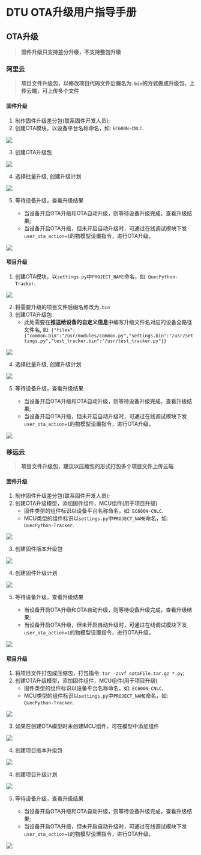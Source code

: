# DTU OTA升级用户指导手册


## OTA升级

> **固件升级只支持差分升级，不支持整包升级**

### 阿里云

> **项目文件升级包，以修改项目代码文件后缀名为`.bin`的方式做成升级包，上传云端，可上传多个文件**

#### 固件升级

1. 制作固件升级差分包(联系固件开发人员);
2. 创建OTA模块，以设备平台名称命名，如: `EC600N-CNLC`.

![](./media/aliyun_ota_fota_module.png)

3. 创建OTA升级包

![](./media/aliyun_ota_fota_upgrade_package.png)

4. 选择批量升级, 创建升级计划

![](./media/aliyun_ota_fota_plain.png)

5. 等待设备升级，查看升级结果

    + 当设备开启OTA升级和OTA自动升级，则等待设备升级完成，查看升级结果;
    + 当设备开启OTA升级，但未开启自动升级时，可通过在线调试模块下发`user_ota_action=1`的物模型设置指令，进行OTA升级。

![](./media/aliyun_ota_fota_upgrade_process.png)

#### 项目升级

1. 创建OTA模块，以`settings.py`中`PROJECT_NAME`命名，如: `QuecPython-Tracker`.

![](./media/aliyun_ota_sota_module.png)

2. 将需要升级的项目文件后缀名修改为`.bin`
3. 创建OTA升级包
    + 此处需要在**推送给设备的自定义信息**中编写升级文件名对应的设备全路径文件名, 如: `{"files":{"common.bin":"/usr/modules/common.py","settings.bin":"/usr/settings.py","test_tracker.bin":"/usr/test_tracker.py"}}`

![](./media/aliyun_ota_sota_upgrade_package.png)

4. 选择批量升级, 创建升级计划

![](./media/aliyun_ota_sota_plain.png)

5. 等待设备升级，查看升级结果

    + 当设备开启OTA升级和OTA自动升级，则等待设备升级完成，查看升级结果;
    + 当设备开启OTA升级，但未开启自动升级时，可通过在线调试模块下发`user_ota_action=1`的物模型设置指令，进行OTA升级。

![](./media/aliyun_ota_sota_upgrade_process.png)

### 移远云

> **项目文件升级包，建议以压缩包的形式打包多个项目文件上传云端**

#### 固件升级

1. 制作固件升级差分包(联系固件开发人员);
2. 创建OTA升级模型，添加固件组件，MCU组件(用于项目升级)
    + 固件类型的组件标识以设备平台名称命名，如: `EC600N-CNLC`.
    + MCU类型的组件标识以`settings.py`中`PROJECT_NAME`命名，如: `QuecPython-Tracker`.

![](./media/quec_ota_model.png)

3. 创建固件版本升级包

![](./media/quec_ota_fota_version_package.png)

4. 创建固件升级计划

![](./media/quec_ota_fota_plain.png)

5. 等待设备升级，查看升级结果

    + 当设备开启OTA升级和OTA自动升级，则等待设备升级完成，查看升级结果;
    + 当设备开启OTA升级，但未开启自动升级时，可通过在线调试模块下发`user_ota_action=1`的物模型设置指令，进行OTA升级。

![](./media/quec_ota_fota_upgrade_process.png)

#### 项目升级

1. 将项目文件打包成压缩包，打包指令: `tar -zcvf sotaFile.tar.gz *.py`;
2. 创建OTA升级模型，添加固件组件，MCU组件(用于项目升级)
    + 固件类型的组件标识以设备平台名称命名，如: `EC600N-CNLC`.
    + MCU类型的组件标识以`settings.py`中`PROJECT_NAME`命名，如: `QuecPython-Tracker`.

![](./media/quec_ota_model.png)

3. 如果在创建OTA模型时未创建MCU组件，可在模型中添加组件

![](./media/quec_ota_model_add_mcu_module.png)

4. 创建项目版本升级包

![](./media/quec_ota_sota_version_package.png)

4. 创建项目升级计划

![](./media/quec_ota_sota_plain.png)

5. 等待设备升级，查看升级结果

    + 当设备开启OTA升级和OTA自动升级，则等待设备升级完成，查看升级结果;
    + 当设备开启OTA升级，但未开启自动升级时，可通过在线调试模块下发`user_ota_action=1`的物模型设置指令，进行OTA升级。

![](./media/quec_ota_sota_upgrade_process.png)

